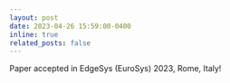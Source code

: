 ```yaml
---
layout: post
date: 2023-04-26 15:59:00-0400
inline: true
related_posts: false
---
```


Paper accepted in EdgeSys (EuroSys) 2023, Rome, Italy! 

